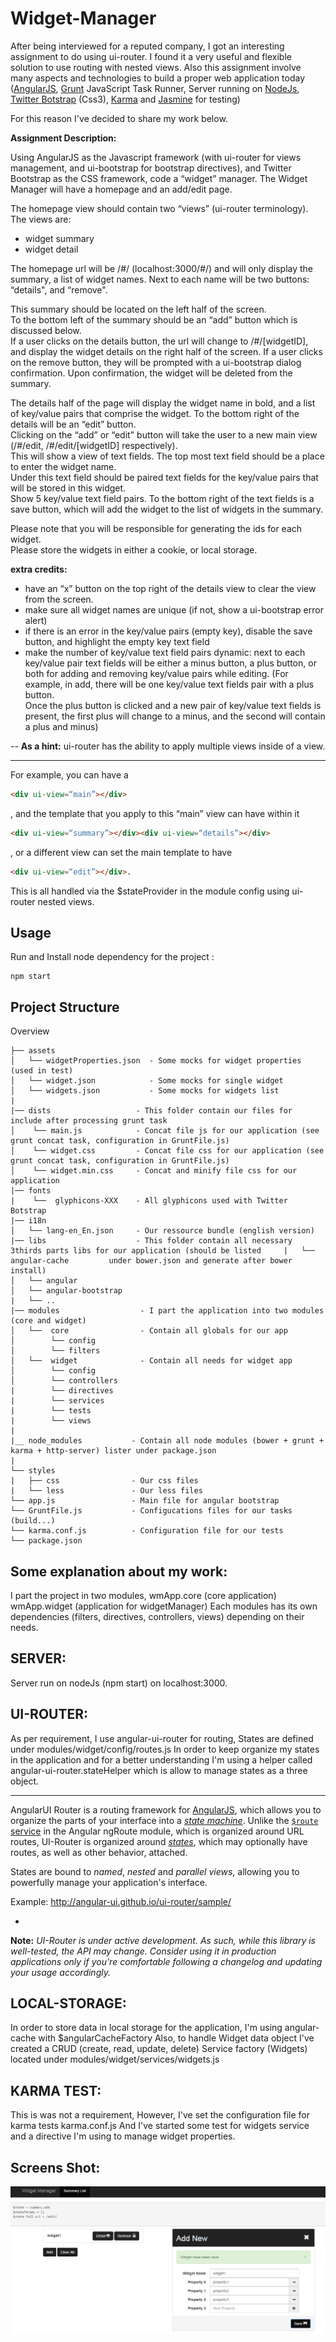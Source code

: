 # Widget-Manager #

After being interviewed for a reputed company, I got an interesting assignment to do using ui-router. 
I found it a very useful and flexible solution to use routing with nested views. 
Also this assignment involve many aspects and technologies to build a proper web application today ([AngularJS](https://angularjs.org/), [Grunt](http://gruntjs.com/) JavaScript Task Runner, Server running on [NodeJs](http://nodejs.org/), [Twitter Botstrap](http://getbootstrap.com/) (Css3), [Karma](http://karma-runner.github.io/0.12/index.html) and [Jasmine](http://jasmine.github.io/) for testing)

For this reason I've decided to share my work below. 

**Assignment Description:**

Using AngularJS as the Javascript framework (with ui-router for views management, 
and ui-bootstrap for bootstrap directives), and Twitter Bootstrap as the CSS framework, 
code a “widget” manager.  The Widget Manager will have a homepage and an add/edit page.    

The homepage view should contain two “views” (ui-router terminology).  
The views are: 
*  widget summary    
*  widget detail 
               
The homepage url will be /#/ (localhost:3000/#/) and will only display the summary, 
a list of widget names.  Next to each name will be two buttons: “details", 
and “remove".  

This summary should be located on the left half of the screen.  
To the bottom left of the summary should be an “add” button which is discussed below.  
If a user clicks on the details button, the url will change to /#/[widgetID], 
and display the widget details on the right half of the screen.  If a user clicks on the remove button, 
they will be prompted with a ui-bootstrap dialog confirmation.  Upon confirmation, 
the widget will be deleted from the summary.    

The details half of the page will display the widget name in bold, and a list of key/value pairs that comprise the widget. 
To the bottom right of the details will be an “edit” button.  
Clicking on the “add” or “edit" button will take the user to a new main view (/#/edit, /#/edit/[widgetID] respectively).  
This will show a view of text fields.  The top most text field should be a place to enter the widget name.  
Under this text field should be paired text fields for the key/value pairs that will be stored in this widget.  
Show 5 key/value text field pairs.  To the bottom right of the text fields is a save button, 
which will add the widget to the list of widgets in the summary. 

Please note that you will be responsible for generating the ids for each widget.  
Please store the widgets in either a cookie, or local storage.  

**extra credits:**
                 
* have an “x” button on the top right of the details view to clear the view from the screen. 
* make sure all widget names are unique (if not, show a ui-bootstrap error alert) 
* if there is an error in the key/value pairs (empty key), disable the save button, 
  and highlight the empty key text field 
* make the number of key/value text field pairs dynamic: next to each key/value pair text fields will be                       either a minus button, a plus button, or both for adding and removing key/value pairs while editing. 
  (For example, in add, there will be one key/value text fields pair with a plus button.  
  Once the plus button is clicked and a new pair of key/value text fields is present, the first plus will                      change to a minus, and the second will contain a plus and minus)  

--
**As a hint:** ui-router has the ability to apply multiple views inside of a view.  
      
---  
                 
For example, you can have a 

```html
<div ui-view=“main”></div>
```
, and the template that you apply to this “main” view can have within it 

```html
<div ui-view=“summary”></div><div ui-view=“details”></div>
```

, or a different view can set the main template to have 

```html
<div ui-view=“edit”></div>.  
```

This is all handled via the $stateProvider in the module config using ui-router nested views.

## Usage

Run and Install node dependency for the project :
```
npm start
```

## Project Structure

Overview

    ├── assets
    │   └── widgetProperties.json  - Some mocks for widget properties (used in test)
    │   └── widget.json            - Some mocks for single widget 
    │   └── widgets.json           - Some mocks for widgets list
    |
    |── dists                   - This folder contain our files for include after processing grunt task
    │    └── main.js            - Concat file js for our application (see grunt concat task, configuration in GruntFile.js)
    │    └── widget.css         - Concat file css for our application (see grunt concat task, configuration in GruntFile.js)
    │    └── widget.min.css     - Concat and minify file css for our application 
    |── fonts
    |    └──  glyphicons-XXX    - All glyphicons used with Twitter Botstrap 
    |── i18n
    │   └── lang-en_En.json     - Our ressource bundle (english version)
    |── libs                    - This folder contain all necessary 3thirds parts libs for our application (should be listed     |   └── angular-cache         under bower.json and generate after bower install)
    │   └── angular                
    │   └── angular-bootstrap              
    |   └── .. 
    |── modules                  - I part the application into two modules (core and widget)
    │   └──  core                - Contain all globals for our app
    │        └── config
    │        └── filters
    │   └──  widget              - Contain all needs for widget app
    │        └── config
    │        └── controllers
    |        └── directives
    |        └── services
    |        └── tests
    |        └── views
    |
    |__ node_modules           - Contain all node modules (bower + grunt + karma + http-server) lister under package.json
    |
    └── styles
    |   ├── css                - Our css files
    |   └── less               - Our less files
    └── app.js                 - Main file for angular bootstrap
    └── GruntFile.js           - Configucations files for our tasks (build...)
    └── karma.conf.js          - Configuration file for our tests
    └── package.json

## Some explanation about my work:

I part the project in two modules,
wmApp.core (core application)
wmApp.widget (application for widgetManager)
Each modules has its own dependencies (filters, directives, controllers, views) depending on their needs.

## SERVER:
Server run on nodeJs (npm start) on localhost:3000.

## UI-ROUTER:
As per requirement, I use angular-ui-router for routing,
States are defined under modules/widget/config/routes.js
In order to keep organize my states in the application and for a better understanding  I'm using a helper called 
angular-ui-router.stateHelper which is allow to manage states as a three object. 

---

AngularUI Router is a routing framework for [AngularJS](http://angularjs.org), which allows you to organize the
parts of your interface into a [*state machine*](https://en.wikipedia.org/wiki/Finite-state_machine). Unlike the
[`$route` service](http://docs.angularjs.org/api/ngRoute.$route) in the Angular ngRoute module, which is organized around URL
routes, UI-Router is organized around [*states*](https://github.com/angular-ui/ui-router/wiki),
which may optionally have routes, as well as other behavior, attached.

States are bound to *named*, *nested* and *parallel views*, allowing you to powerfully manage your application's interface.

Example: http://angular-ui.github.io/ui-router/sample/

-
**Note:** *UI-Router is under active development. As such, while this library is well-tested, the API may change. Consider using it in production applications only if you're comfortable following a changelog and updating your usage accordingly.*

## LOCAL-STORAGE:
In order to store data in local storage for the application, I'm using angular-cache with $angularCacheFactory
Also, to handle Widget data object I've created a  CRUD (create, read, update, delete) Service factory (Widgets)  located under modules/widget/services/widgets.js  

## KARMA TEST:
This is was not a requirement, 
However, I've set the configuration file for karma tests karma.conf.js 
And I've started some test for widgets service and a directive I'm using to manage widget properties.

## Screens Shot:

![Alt text](/screenshots/screenAdd.png?raw=true "Add View")
